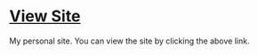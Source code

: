 # [View Site](https://alex7li.github.io/about)

My personal site. You can view the site by clicking the above link.
